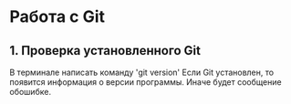 # Работа с Git

## 1. Проверка установленного Git

В терминале написать команду 'git version'
Если Git установлен, то появится информация о версии программы.
Иначе будет сообщение обошибке.

